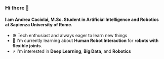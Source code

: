 ### Hi there 👋

<!--
**caciolai/caciolai** is a ✨ _special_ ✨ repository because its `README.md` (this file) appears on your GitHub profile.

Here are some ideas to get you started:

- 🔭 I’m currently working on ...
- 🌱 I’m currently learning ...
- 👯 I’m looking to collaborate on ...
- 🤔 I’m looking for help with ...
- 💬 Ask me about ...
- 📫 How to reach me: ...
- 😄 Pronouns: ...
- ⚡ Fun fact: ...
-->

#### I am Andrea Caciolai, M.Sc. Student in Artificial Intelligence and Robotics at Sapienza University of Rome.

- ⚙️ Tech enthusiast and always eager to learn new things
- 🤖 I'm currently learning about **Human Robot Interaction** for **robots with flexible joints**.
- ⚡ I'm interested in **Deep Learning**, **Big Data**, and **Robotics**
